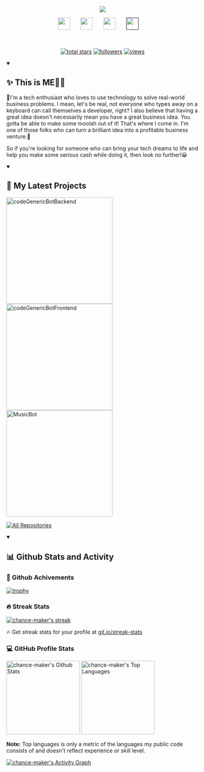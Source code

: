 <p align="center">
  <a href="https://github.com/DenverCoder1/readme-typing-svg">
    <img src="https://readme-typing-svg.demolab.com/?lines=Smart%20Contract%20and%Web%20developer;8%2B%20years%20of%20coding%20experience;Always%20learning%20trending%20techs&font=Fira%20Code&center=true&width=440&height=45&color=lean&vCenter=true&pause=1000&size=22" /></a>
</p>

<!-- Social icons section -->
<p align="center">
  <a href="https://github.com/chance-maker" alt="Github" title="Github"><img width="32px" src="./img/github.png"/></a>
  &#8287;&#8287;&#8287;&#8287;&#8287;
  <a href="https://t.me/echo_frost" alt="Telegram" title="Telegram"><img width="32px" src="./img/telegram.png"/></a>
  &#8287;&#8287;&#8287;&#8287;&#8287;
  <a href="#" alt="Skype" title="live:.cid.8816c7ae3dae36f2"><img width="32px" src="./img/skype.png"/></a>
  &#8287;&#8287;&#8287;&#8287;&#8287;
  <a href="" alt="Slack" title="bingo00109@gmail.com"><img width="32px" src="./img/slack.png"/></a>
  &#8287;&#8287;&#8287;&#8287;&#8287;
  </p>
<br/>

<!-- Social badges section -->
<p align="center">
  <a href="https://github.com/chance-maker?tab=repositories&sort=stargazers">
    <img alt="total stars" title="Total stars on GitHub" src="https://custom-icon-badges.demolab.com/github/stars/chance-maker?color=55960c&style=for-the-badge&labelColor=488207&logo=star"/></a>
  <a href="https://github.com/chance-maker?tab=followers">
    <img alt="followers" title="Follow me on Github" src="https://custom-icon-badges.demolab.com/github/followers/chance-maker?color=236ad3&labelColor=1155ba&style=for-the-badge&logo=person-add&label=Follow&logoColor=white"/></a>
  <a href="https://github.com/chance-maker/Simple-View-Counter">
    <img alt="views" title="GitHub profile views" src="https://komarev.com/ghpvc/?username=chance-maker&style=for-the-badge&color=blueviolet"/></a>
</p>

<details open>
  <summary><h2>✨ This is ME👨‍🎓</h2></summary>
  
🎀I'm a tech enthusiast who loves to use technology to solve real-world business problems. I mean, let's be real, not everyone who types away on a keyboard can call themselves a developer, right?
I also believe that having a great idea doesn't necessarily mean you have a great business idea. You gotta be able to make some moolah out of it! That's where I come in. I'm one of those folks who can turn a brilliant idea into a profitable business venture.🎀

So if you're looking for someone who can bring your tech dreams to life and help you make some serious cash while doing it, then look no further!😀
</details>

<details open> 
  <summary><h2>📘 My Latest Projects</h2></summary>

  <p align="left">
    <a href="https://github.com/chance-maker/codeGenericBotBackend"><img width="278" src="https://denvercoder1-github-readme-stats.vercel.app/api/pin/?username=chance-maker&repo=codeGenericBotBackend&theme=react&bg_color=1F222E&title_color=F85D7F&hide_border=true&icon_color=F8D866&show_icons=true&show_description=false" alt="codeGenericBotBackend"></a>
    <a href="https://github.com/chance-maker/codeGenericBotFrontend"><img width="278" src="https://denvercoder1-github-readme-stats.vercel.app/api/pin/?username=chance-maker&repo=codeGenericBotFrontend&theme=react&bg_color=1F222E&title_color=F85D7F&hide_border=true&icon_color=F8D866&show_icons=true&show_description=false" alt="codeGenericBotFrontend"></a>
    <a href="https://github.com/chance-maker/MusicBot"><img width="278" src="https://denvercoder1-github-readme-stats.vercel.app/api/pin/?username=chance-maker&repo=MusicBot&theme=react&bg_color=1F222E&title_color=F85D7F&hide_border=true&icon_color=F8D866&show_icons=true&show_description=false" alt="MusicBot"></a>
  </p>

<a href="https://github.com/chance-maker?tab=repositories&sort=stargazers"><img alt="All Repositories" title="All Repositories" src="https://custom-icon-badges.demolab.com/badge/-Click%20Here%20For%20All%20My%20Repos-1F222E?style=for-the-badge&logoColor=white&logo=repo"/></a>

</details>

<details open> 
  <summary><h2>📊 Github Stats and Activity</h2></summary>

<h3>🚀 Github Achivements</h3>

[![trophy](https://github-profile-trophy.vercel.app/?username=chance-maker&theme=onedark)](https://github.com/ryo-ma/github-profile-trophy)

  <h3>🔥 Streak Stats</h3>

  <p>
    <a href="https://github.com/DenverCoder1/github-readme-streak-stats">
      <img title="🔥 Get streak stats for your profile at git.io/streak-stats" alt="chance-maker's streak" src="https://streak-stats.demolab.com/?user=chance-maker&theme=monokai-metallian&hide_border=true"/>
    </a>
    <p>🔥 Get streak stats for your profile at <a href="https://git.io/streak-stats">git.io/streak-stats</a></p>
  </p>

  <h3>💻 GitHub Profile Stats</h3>

<a href="https://github.com/anuraghazra/github-readme-stats"><img alt="chance-maker's Github Stats" src="https://denvercoder1-github-readme-stats.vercel.app/api/?username=chance-maker&show_icons=true&include_all_commits=true&count_private=true&theme=react&hide_border=true&bg_color=1F222E&title_color=F85D7F&icon_color=F8D866" height="192px"/></a>
<a href="https://github.com/anuraghazra/github-readme-stats"><img alt="chance-maker's Top Languages" src="https://denvercoder1-github-readme-stats.vercel.app/api/top-langs/?username=chance-maker&langs_count=8&layout=compact&theme=react&hide_border=true&bg_color=1F222E&title_color=F85D7F&icon_color=F8D866&hide=Jupyter%20Notebook,Roff" height="192px"/></a>
<br/>

<b>Note:</b> Top languages is only a metric of the languages my public code consists of and doesn't reflect experience or skill level.

<a href="https://github.com/ashutosh00710/github-readme-activity-graph"><img alt="chance-maker's Activity Graph" src="https://github-readme-activity-graph.vercel.app/graph/?username=chance-maker&bg_color=1F222E&color=F8D866&line=F85D7F&point=FFFFFF&hide_border=true" /></a>

</details>
